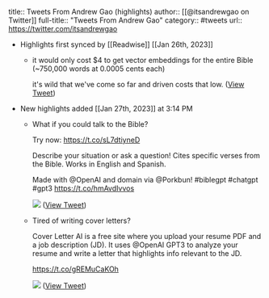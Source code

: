 title:: Tweets From Andrew Gao (highlights)
author:: [[@itsandrewgao on Twitter]]
full-title:: "Tweets From Andrew Gao"
category:: #tweets
url:: https://twitter.com/itsandrewgao

- Highlights first synced by [[Readwise]] [[Jan 26th, 2023]]
	- it would only cost $4 to get vector embeddings for the entire Bible (~750,000 words at 0.0005 cents each)
	  
	  it's wild that we've come so far and driven costs that low. ([View Tweet](https://twitter.com/itsandrewgao/status/1618343166087933952))
- New highlights added [[Jan 27th, 2023]] at 3:14 PM
	- What if you could talk to the Bible?
	  
	  Try now: https://t.co/sL7dtiyneD
	  
	  Describe your situation or ask a question! Cites specific verses from the Bible. Works in English and Spanish.
	  
	  Made with @OpenAI and domain via @Porkbun!
	  #biblegpt #chatgpt #gpt3 https://t.co/hmAvdIvvos 
	  
	  ![](https://pbs.twimg.com/media/FnblIXcaQAEUjBm.jpg) ([View Tweet](https://twitter.com/itsandrewgao/status/1618733052347441153))
	- Tired of writing cover letters?
	  
	  Cover Letter AI is a free site where you upload your resume PDF and a job description (JD). It uses @OpenAI GPT3 to analyze your resume and write a letter that highlights info relevant to the JD.
	  
	  https://t.co/gREMuCaKOh 
	  
	  ![](https://pbs.twimg.com/media/FnLAqBfaUAAU-1l.jpg) ([View Tweet](https://twitter.com/itsandrewgao/status/1617567376253546498))